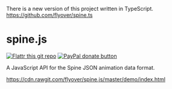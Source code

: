 There is a new version of this project written in TypeScript.  https://github.com/flyover/spine.ts

spine.js
========

[![Flattr this git repo](http://api.flattr.com/button/flattr-badge-large.png)](https://flattr.com/submit/auto?user_id=isaacburns&url=https://github.com/flyover/spine.js&title=spine.js&language=JavaScript&tags=github&category=software) [![PayPal donate button](https://www.paypalobjects.com/en_US/i/btn/btn_donate_SM.gif)](https://www.paypal.com/cgi-bin/webscr?cmd=_donations&business=H9KUEZTZHHTXQ&lc=US&item_name=spine.js&currency_code=USD&bn=PP-DonationsBF:btn_donate_SM.gif:NonHosted "Donate to this project using Paypal")

A JavaScript API for the Spine JSON animation data format.

https://cdn.rawgit.com/flyover/spine.js/master/demo/index.html
